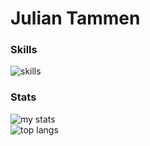 # Julian Tammen

### Skills

<img alt = "skills" src="https://skillicons.dev/icons?i=cs,dart,unity,flutter&theme=dark">
      
### Stats

<img alt="my stats" src="https://github-readme-stats.vercel.app/api?username=JulianTammen&show_icons=true&theme=transparent&title_color=ffffff&icon_color=fff691&text_color=d4d4d4"/>

<br/>

<img alt = "top langs" src="https://github-readme-stats.vercel.app/api/top-langs/?username=JulianTammen&layout=donut&theme=transparent&title_color=ffffff&text_color=ffffff">